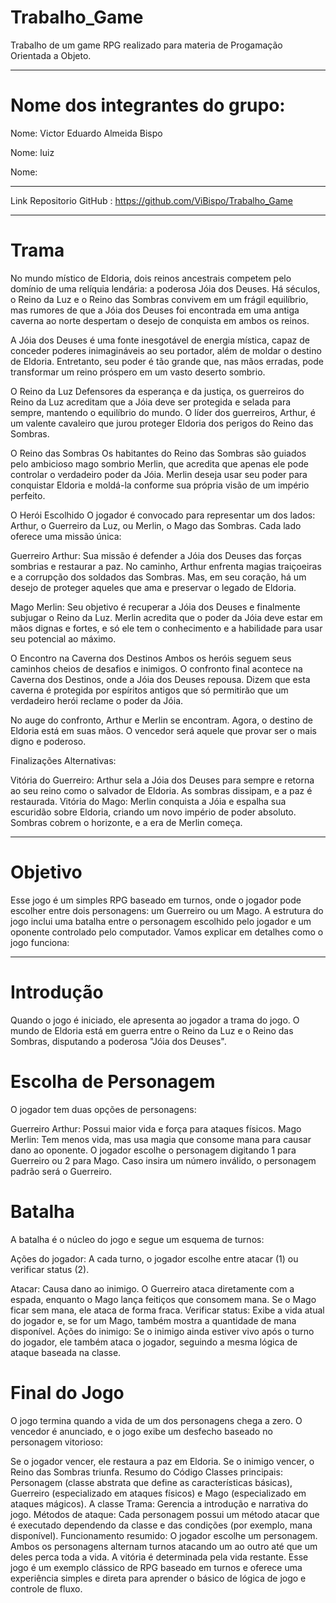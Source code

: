 # Trabalho_Game
Trabalho de um game RPG realizado para materia de Progamação Orientada a Objeto.

------------------------------------------------------------------------------------------------------
# Nome dos integrantes do grupo:
Nome: Victor Eduardo Almeida Bispo

Nome: luiz

Nome:

------------------------------------------------------------------------------------------------------
Link Repositorio GitHub : https://github.com/ViBispo/Trabalho_Game

------------------------------------------------------------------------------------------------------
# Trama 

No mundo místico de Eldoria, dois reinos ancestrais competem pelo domínio de uma relíquia lendária: a poderosa Jóia dos Deuses. Há séculos, o Reino da Luz e o Reino das Sombras convivem em um frágil equilíbrio, mas rumores de que a Jóia dos Deuses foi encontrada em uma antiga caverna ao norte despertam o desejo de conquista em ambos os reinos.

A Jóia dos Deuses é uma fonte inesgotável de energia mística, capaz de conceder poderes inimagináveis ao seu portador, além de moldar o destino de Eldoria. Entretanto, seu poder é tão grande que, nas mãos erradas, pode transformar um reino próspero em um vasto deserto sombrio.

O Reino da Luz
Defensores da esperança e da justiça, os guerreiros do Reino da Luz acreditam que a Jóia deve ser protegida e selada para sempre, mantendo o equilíbrio do mundo. O líder dos guerreiros, Arthur, é um valente cavaleiro que jurou proteger Eldoria dos perigos do Reino das Sombras.

O Reino das Sombras
Os habitantes do Reino das Sombras são guiados pelo ambicioso mago sombrio Merlin, que acredita que apenas ele pode controlar o verdadeiro poder da Jóia. Merlin deseja usar seu poder para conquistar Eldoria e moldá-la conforme sua própria visão de um império perfeito.

O Herói Escolhido
O jogador é convocado para representar um dos lados: Arthur, o Guerreiro da Luz, ou Merlin, o Mago das Sombras. Cada lado oferece uma missão única:

Guerreiro Arthur: Sua missão é defender a Jóia dos Deuses das forças sombrias e restaurar a paz. No caminho, Arthur enfrenta magias traiçoeiras e a corrupção dos soldados das Sombras. Mas, em seu coração, há um desejo de proteger aqueles que ama e preservar o legado de Eldoria.

Mago Merlin: Seu objetivo é recuperar a Jóia dos Deuses e finalmente subjugar o Reino da Luz. Merlin acredita que o poder da Jóia deve estar em mãos dignas e fortes, e só ele tem o conhecimento e a habilidade para usar seu potencial ao máximo.

O Encontro na Caverna dos Destinos
Ambos os heróis seguem seus caminhos cheios de desafios e inimigos. O confronto final acontece na Caverna dos Destinos, onde a Jóia dos Deuses repousa. Dizem que esta caverna é protegida por espíritos antigos que só permitirão que um verdadeiro herói reclame o poder da Jóia.

No auge do confronto, Arthur e Merlin se encontram. Agora, o destino de Eldoria está em suas mãos. O vencedor será aquele que provar ser o mais digno e poderoso.

Finalizações Alternativas:

Vitória do Guerreiro: Arthur sela a Jóia dos Deuses para sempre e retorna ao seu reino como o salvador de Eldoria. As sombras dissipam, e a paz é restaurada.
Vitória do Mago: Merlin conquista a Jóia e espalha sua escuridão sobre Eldoria, criando um novo império de poder absoluto. Sombras cobrem o horizonte, e a era de Merlin começa.

------------------------------------------------------------------------------------------------------
# Objetivo 
Esse jogo é um simples RPG baseado em turnos, onde o jogador pode escolher entre dois personagens: um Guerreiro ou um Mago. A estrutura do jogo inclui uma batalha entre o personagem escolhido pelo jogador e um oponente controlado pelo computador. Vamos explicar em detalhes como o jogo funciona:

------------------------------------------------------------------------------------------------------

# Introdução
Quando o jogo é iniciado, ele apresenta ao jogador a trama do jogo. O mundo de Eldoria está em guerra entre o Reino da Luz e o Reino das Sombras, disputando a poderosa "Jóia dos Deuses".

# Escolha de Personagem
O jogador tem duas opções de personagens:

Guerreiro Arthur: Possui maior vida e força para ataques físicos.
Mago Merlin: Tem menos vida, mas usa magia que consome mana para causar dano ao oponente.
O jogador escolhe o personagem digitando 1 para Guerreiro ou 2 para Mago. Caso insira um número inválido, o personagem padrão será o Guerreiro.

# Batalha
A batalha é o núcleo do jogo e segue um esquema de turnos:

Ações do jogador: A cada turno, o jogador escolhe entre atacar (1) ou verificar status (2).

Atacar: Causa dano ao inimigo. O Guerreiro ataca diretamente com a espada, enquanto o Mago lança feitiços que consomem mana. Se o Mago ficar sem mana, ele ataca de forma fraca.
Verificar status: Exibe a vida atual do jogador e, se for um Mago, também mostra a quantidade de mana disponível.
Ações do inimigo: Se o inimigo ainda estiver vivo após o turno do jogador, ele também ataca o jogador, seguindo a mesma lógica de ataque baseada na classe.

# Final do Jogo
O jogo termina quando a vida de um dos personagens chega a zero. O vencedor é anunciado, e o jogo exibe um desfecho baseado no personagem vitorioso:

Se o jogador vencer, ele restaura a paz em Eldoria.
Se o inimigo vencer, o Reino das Sombras triunfa.
Resumo do Código
Classes principais: Personagem (classe abstrata que define as características básicas), Guerreiro (especializado em ataques físicos) e Mago (especializado em ataques mágicos).
A classe Trama: Gerencia a introdução e narrativa do jogo.
Métodos de ataque: Cada personagem possui um método atacar que é executado dependendo da classe e das condições (por exemplo, mana disponível).
Funcionamento resumido:
O jogador escolhe um personagem.
Ambos os personagens alternam turnos atacando um ao outro até que um deles perca toda a vida.
A vitória é determinada pela vida restante.
Esse jogo é um exemplo clássico de RPG baseado em turnos e oferece uma experiência simples e direta para aprender o básico de lógica de jogo e controle de fluxo.
